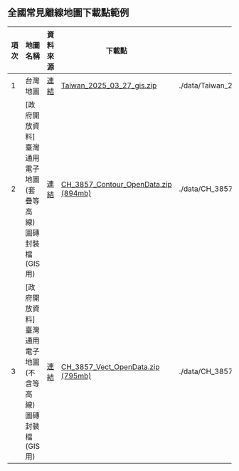 <h2>全國常見離線地圖下載點範例</h2>
<table cellpadding='0' cellspacing='0'>
	<thead>
		<tr>
			<th>項次</th>
			<th>地圖名稱</th>
			<th>資料來源</th>
			<th>下載點</th>
			<th>放置位置</th>
			<th>備註</th>
		</tr>
	</thead>
	<tbody>
		<tr>
			<td>1</td>
			<td>台灣地圖</td>
			<td><a target="_blank" href="https://3wa.tw/demo/php/map/vmap/VectorTileServer/">連結</a></td>
			<td><a target="_blank" href="https://3wa.tw/uploads/upload/Taiwan_2025_03_27_gis.zip">Taiwan_2025_03_27_gis.zip</a></td>
			<td>./data/Taiwan_2025_03_27_gis/Taiwan_2025_03_27_gis.zip</td>
			<td>
				1. runzip.php 與 vacuum.php 是轉檔使用，可刪除<br>
				2. zip 檔不用解壓縮
			</td>
		</tr>
		<tr>
			<td>2</td>
			<td>[政府開放資料]臺灣通用電子地圖(套疊等高線)圖磚封裝檔(GIS用)</td>
			<td><a target="_blank" href="https://maps.nlsc.gov.tw/MbIndex_qryPage.action?fun=8">連結</a></td>
			<td><a target="_blank" href="https://maps.nlsc.gov.tw/download/CH_3857_Contour_OpenData.zip">CH_3857_Contour_OpenData.zip (894mb)</a></td>
			<td>./data/CH_3857_Contour_OpenData.zip</td>
			<td>
				zip 檔按右鍵，解壓縮至此，如 ./data/CH_3857_Contour_OpenData/L01/R00000000/C00000000.jpg
			</td>
		</tr>
		<tr>
			<td>3</td>
			<td>[政府開放資料]臺灣通用電子地圖(不含等高線)圖磚封裝檔(GIS用)</td>
			<td><a target="_blank" href="https://maps.nlsc.gov.tw/MbIndex_qryPage.action?fun=8">連結</a></td>
			<td><a target="_blank" href="https://maps.nlsc.gov.tw/download/CH_3857_Vect_OpenData.zip">CH_3857_Vect_OpenData.zip (795mb)</a></td>
			<td>./data/CH_3857_Vect_OpenData.zip</td>
			<td>
				zip 檔按右鍵，解壓縮至此，如 ./data/CH_3857_Vect_OpenData/L01/R00000000/C00000000.jpg
			</td>
		</tr>
	</tbody>
</table>



